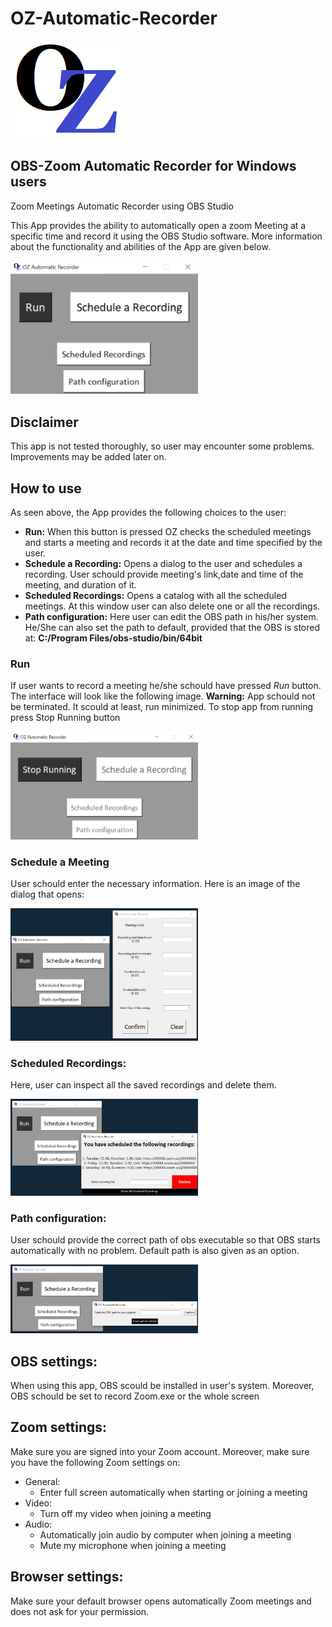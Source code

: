 # OZ-Automatic-Recorder
![logo](https://github.com/tsamourid/OZ-Automatic-Recorder/blob/master/images/logo.png)

## OBS-Zoom Automatic Recorder for Windows users
Zoom Meetings Automatic Recorder using OBS Studio

This App provides the ability to automatically open a zoom Meeting at a specific time and record it using the OBS Studio software. More information about the functionality and abilities of the App are given below.

<img src="https://github.com/tsamourid/OZ-Automatic-Recorder/blob/master/images/demo1.png" alt="demo1" width="300"/> 

## Disclaimer
This app is not tested thoroughly, so user may encounter some problems. Improvements may be added later on.

## How to use
As seen above, the App provides the following choices to the user:
* **Run:** When this button is pressed OZ checks the scheduled meetings and starts a meeting and records it at the date and time specified by the user.
* **Schedule a Recording:** Opens a dialog to the user and schedules a recording. User schould provide meeting's link,date and time of the meeting, and duration of it.
* **Scheduled Recordings:** Opens a catalog with all the scheduled meetings. At this window user can also delete one or all the recordings.
* **Path configuration:** Here user can edit the OBS path in his/her system. He/She can also set the path to default, provided that the OBS is stored at:
  **C:/Program Files/obs-studio/bin/64bit**

### Run
If user wants to record a meeting he/she schould have pressed *Run* button. The interface will look like the following image. 
**Warning:** App schould not be terminated. It scould at least, run minimized.
To stop app from running press Stop Running button

<img src="https://github.com/tsamourid/OZ-Automatic-Recorder/blob/master/images/demo2.png" alt="demo2" width="300"/> 

### Schedule a Meeting
User schould enter the necessary information. Here is an image of the dialog that opens:

<img src="https://github.com/tsamourid/OZ-Automatic-Recorder/blob/master/images/demo3.png" alt="demo3" width="300"/> 

### Scheduled Recordings:
Here, user can inspect all the saved recordings and delete them.

<img src="https://github.com/tsamourid/OZ-Automatic-Recorder/blob/master/images/demo4.png" alt="demo4" width="300"/> 

### Path configuration:
User schould provide the correct path of obs executable so that OBS starts automatically with no problem. Default path is also given as an option.

<img src="https://github.com/tsamourid/OZ-Automatic-Recorder/blob/master/images/demo5.png" alt="demo5" width="300"/> 

## OBS settings:
When using this app, OBS scould be installed in user's system. Moreover, OBS schould be set to record Zoom.exe or the whole screen

## Zoom settings:
Make sure you are signed into your Zoom account. Moreover, make sure you have the following Zoom settings on:
* General:
    * Enter full screen automatically when starting or joining a meeting
* Video:
    * Turn off my video when joining a meeting
* Audio:
    * Automatically join audio by computer when joining a meeting
    * Mute my microphone when joining a meeting

## Browser settings:
Make sure your default browser opens automatically Zoom meetings and does not ask for your permission.
